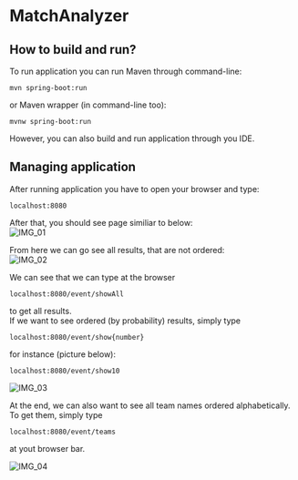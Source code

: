# MatchAnalyzer
## How to build and run?
To run application you can run Maven through command-line:
```
mvn spring-boot:run
```
or Maven wrapper (in command-line too):
```
mvnw spring-boot:run
```
However, you can also build and run application through you IDE. 

## Managing application
After running application you have to open your browser and type:
```
localhost:8080
```

After that, you should see page similiar to below:\
![IMG_01](https://imgupload.pl/images/2023/01/20/matchanalyzer_01.png)

From here we can go see all results, that are not ordered:\
![IMG_02](https://imgupload.pl/images/2023/01/20/matchanalyzer_02.png)

We can see that we can type at the browser
```
localhost:8080/event/showAll
```
to get all results.\
If we want to see ordered (by probability) results, simply type
```
localhost:8080/event/show{number}
```
for instance (picture below):
```
localhost:8080/event/show10
```
![IMG_03](https://imgupload.pl/images/2023/01/20/matchanalyzer_04.png)

At the end, we can also want to see all team names ordered alphabetically. To get them, simply type
```
localhost:8080/event/teams
```
at yout browser bar. 

![IMG_04](https://imgupload.pl/images/2023/01/20/matchanalyzer_03.png)
